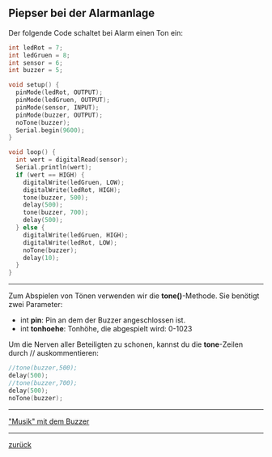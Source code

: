  <link rel="stylesheet" href="https://hi2272.github.io/StyleMD.css">

## Piepser bei der Alarmanlage

Der folgende Code schaltet bei Alarm einen Ton ein:  

```C++
int ledRot = 7;
int ledGruen = 8;
int sensor = 6;
int buzzer = 5;

void setup() {
  pinMode(ledRot, OUTPUT);
  pinMode(ledGruen, OUTPUT);
  pinMode(sensor, INPUT);
  pinMode(buzzer, OUTPUT);
  noTone(buzzer);
  Serial.begin(9600);
}

void loop() {
  int wert = digitalRead(sensor);
  Serial.println(wert);
  if (wert == HIGH) {
    digitalWrite(ledGruen, LOW);
    digitalWrite(ledRot, HIGH);
    tone(buzzer, 500);
    delay(500);
    tone(buzzer, 700);
    delay(500);
  } else {
    digitalWrite(ledGruen, HIGH);
    digitalWrite(ledRot, LOW);
    noTone(buzzer);
    delay(10);
  }
}

```
***
Zum Abspielen von Tönen verwenden wir die **tone()**-Methode. Sie benötigt zwei Parameter:
- int **pin**: Pin an dem der Buzzer angeschlossen ist.
- int **tonhoehe**: Tonhöhe, die abgespielt wird: 0-1023  

Um die Nerven aller Beteiligten zu schonen, kannst du die **tone**-Zeilen durch // auskommentieren:
```C++
//tone(buzzer,500);
delay(500);
//tone(buzzer,700);
delay(500);
noTone(buzzer);
```
***
["Musik" mit dem Buzzer](Musik.html)   
***
[zurück](../index.html)
